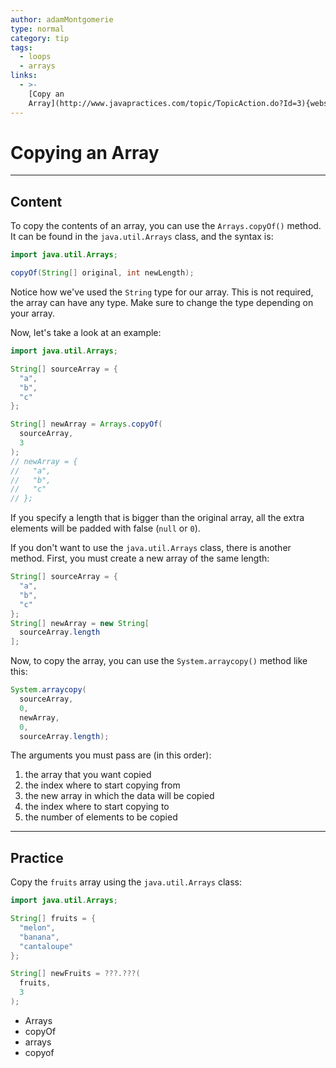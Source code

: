 ```yaml
---
author: adamMontgomerie
type: normal
category: tip
tags:
  - loops
  - arrays
links:
  - >-
    [Copy an
    Array](http://www.javapractices.com/topic/TopicAction.do?Id=3){website}
---
```


# Copying an Array


---

## Content

To copy the contents of an array, you can use the `Arrays.copyOf()` method. It can be found in the `java.util.Arrays` class, and the syntax is:

```java
import java.util.Arrays;

copyOf(String[] original, int newLength);
```

Notice how we've used the `String` type for our array. This is not required, the array can have any type. Make sure to change the type depending on your array.

Now, let's take a look at an example:

```java
import java.util.Arrays;

String[] sourceArray = {
  "a",
  "b",
  "c"
};

String[] newArray = Arrays.copyOf(
  sourceArray,
  3
);
// newArray = {
//   "a",
//   "b",
//   "c"
// };
```

If you specify a length that is bigger than the original array, all the extra elements will be padded with false (`null` or `0`).

If you don't want to use the `java.util.Arrays` class, there is another method. First, you must create a new array of the same length:

```java
String[] sourceArray = {
  "a",
  "b",
  "c"
};
String[] newArray = new String[
  sourceArray.length
];
```

Now, to copy the array, you can use the `System.arraycopy()` method like this:

```java
System.arraycopy(
  sourceArray, 
  0,
  newArray,
  0, 
  sourceArray.length);
```

The arguments you must pass are (in this order):

1. the array that you want copied
2. the index where to start copying from
3. the new array in which the data will be copied
4. the index where to start copying to
5. the number of elements to be copied


---

## Practice

Copy the `fruits` array using the `java.util.Arrays` class:

```java
import java.util.Arrays;

String[] fruits = {
  "melon",
  "banana",
  "cantaloupe"
};

String[] newFruits = ???.???(
  fruits,
  3
);
```

* Arrays
* copyOf
* arrays
* copyof
